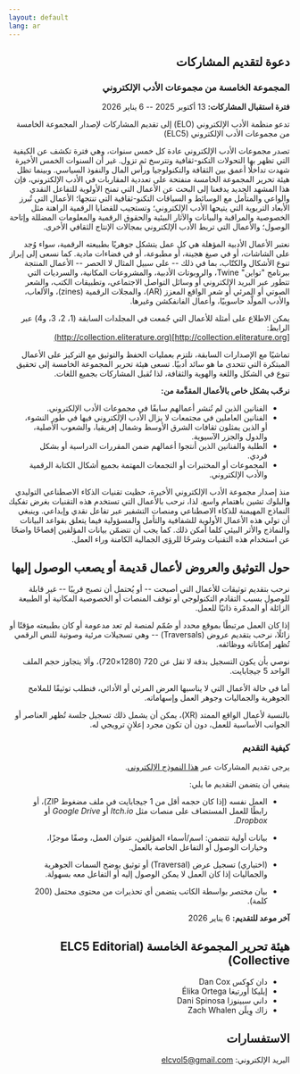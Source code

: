 ```yaml
---
layout: default
lang: ar
---
```


<div dir="rtl" lang="ar">

## دعوة لتقديم المشاركات

### المجموعة الخامسة من مجموعات الأدب الإلكتروني

**فترة استقبال المشاركات:** 13 أكتوبر 2025 -- 6 يناير 2026

تدعو منظمة الأدب الإلكتروني (ELO) إلى تقديم المشاركات لإصدار المجموعة الخامسة من مجموعات الأدب الإلكتروني (ELC5)

تصدر مجموعات الأدب الإلكتروني عادة كل خمس سنوات، وهي فترة تكشف عن الكيفية التي تظهر بها التحولات التكنو-ثقافية وتترسخ ثم تزول. غير أن السنوات الخمس الأخيرة شهدت تداخلًا أعمق بين الثقافة والتكنولوجيا ورأس المال والنفوذ السياسي. وبينما تظل هيئة تحرير المجموعة الخامسة منفتحة على تعددية المقاربات في الأدب الإلكتروني، فإن هذا المشهد الجديد يدفعنا إلى البحث عن الأعمال التي تمنح الأولوية للتفاعل النقدي والواعي والمتأمل مع الوسائط و السياقات التكنو-ثقافية التي تنتجها؛ الأعمال التي تُبرز الأبعاد التربوية التي يتيحها الأدب الإلكتروني؛ وتستجيب للقضايا الرقمية الراهنة مثل الخصوصية والمراقبة والبيانات والآثار البيئية والحقوق الرقمية والمعلومات المضللة وإتاحة الوصول؛ والأعمال التي تربط الأدب الإلكتروني بمجالات الإنتاج الثقافي الأخرى.

نعتبر الأعمال الأدبية المؤهلة هي كل عمل يتشكل جوهريًا بطبيعته الرقمية، سواء وُجد على الشاشات، أو في صيغ هجينة، أو مطبوعة، أو في فضاءات مادية. كما نسعى إلى إبراز تنوع الأشكال والكتّاب، بما في ذلك -- على سبيل المثال لا الحصر -- الأعمال المنتجة ببرنامج "تواين" Twine، والروبوتات الأدبية، والمشروعات المكانية، والسرديات التي تتطور عبر البريد الإلكتروني أو وسائل التواصل الاجتماعي، وتطبيقات الكتب، والشعر الصوتي أو المرئي أو شعر الواقع المعزز (AR)، والمجلات الرقمية (zines)، والألعاب، والأدب المولَّد حاسوبيًا، وأعمال الفانفكشن وغيرها.

يمكن الاطلاع على أمثلة للأعمال التي جُمعت في المجلدات السابقة (1، 2، 3، و4) عبر الرابط:  
[http://collection.eliterature.org](http://collection.eliterature.org)

تماشيًا مع الإصدارات السابقة، نلتزم بعمليات الحفظ والتوثيق مع التركيز على الأعمال المبتكرة التي تتحدى ما هو سائد أدبيًا. تسعى هيئة تحرير المجموعة الخامسة إلى تحقيق تنوع في الشكل واللغة والهوية والثقافة، لذا تُقبل المشاركات بجميع اللغات.

**نرحّب بشكل خاص بالأعمال المقدَّمة من:**

- الفنانين الذين لم تُنشر أعمالهم سابقًا في مجموعات الأدب الإلكتروني.
- الفنانين العاملين في مجتمعات لا يزال الأدب الإلكتروني فيها في طور النشوء، أو الذين يمثلون ثقافات الشرق الأوسط وشمال إفريقيا، والشعوب الأصلية، والدول والجزر الآسيوية.
- الطلبة والفنانين الذين أنتجوا أعمالهم ضمن المقررات الدراسية أو بشكل فردي.
- المجموعات أو المختبرات أو التجمعات المهتمة بجميع أشكال الكتابة الرقمية والأدب الإلكتروني.

منذ إصدار مجموعة الأدب الإلكتروني الأخيرة، حظيت تقنيات الذكاء الاصطناعي التوليدي **و**البلوك تشين باهتمام واسع. لذا، نرحب بالأعمال التي تستخدم هذه التقنيات بغرض تفكيك النماذج المهيمنة للذكاء الاصطناعي ومنصات التشفير عبر تفاعل نقدي وإبداعي. وينبغي أن تولي هذه الأعمال الأولوية للشفافية والتأمل والمسؤولية فيما يتعلق بقواعد البيانات والنماذج والأثر البيئي كلما أمكن ذلك. كما يجب أن تتضمّن بيانات المؤلفين إفصاحًا واضحًا عن استخدام هذه التقنيات وشرحًا للرؤى الجمالية الكامنة وراء العمل.

## حول التوثيق والعروض لأعمال قديمة أو يصعب الوصول إليها

نرحب بتقديم توثيقات للأعمال التي أصبحت -- أو يُحتمل أن تصبح قريبًا -- غير قابلة للوصول بسبب التقادم التكنولوجي أو توقف المنصات أو الخصوصية المكانية أو الطبيعة الزائلة أو المدمّرة ذاتيًا للعمل.

إذا كان العمل مرتبطًا بموقع محدد أو صُمّم لمنصة لم تعد مدعومة أو كان بطبيعته مؤقتًا أو زائلًا، نرحب بتقديم عروض (Traversals) -- وهي تسجيلات مرئية وصوتية للنص الرقمي تُظهر إمكاناته ووظائفه.

نوصي بأن يكون التسجيل بدقة لا تقل عن 720 (1280×720)، وألا يتجاوز حجم الملف الواحد 5 جيجابايت.

أما في حالة الأعمال التي لا يناسبها العرض المرئي أو الأدائي، فنطلب توثيقًا للملامح الجوهرية والجماليات وجوهر العمل وإسهاماته.

بالنسبة لأعمال الواقع الممتد (XR)، يمكن أن يشمل ذلك تسجيل جلسة تُظهر العناصر أو الجوانب الأساسية للعمل، دون أن تكون مجرد إعلانٍ ترويجي له.

### كيفية التقديم

يرجى تقديم المشاركات عبر [هذا النموذج الإلكتروني](https://forms.gle/Ftir1rj4NBoBBNJJA).

ينبغي أن يتضمن التقديم ما يلي:

- العمل نفسه (إذا كان حجمه أقل من 1 جيجابايت في ملف مضغوط ZIP)، أو رابطًا للعمل المستضاف على منصات مثل *Itch.io* أو *Google Drive* أو *Dropbox*.

- بيانات أولية تتضمن: اسم/أسماء المؤلفين، عنوان العمل، وصفًا موجزًا، وخيارات الوصول أو التفاعل الخاصة بالعمل.

- (اختياري) تسجيل عرض (Traversal) أو توثيق يوضح السمات الجوهرية والجماليات إذا كان العمل لا يمكن الوصول إليه أو التفاعل معه بسهولة.

- بيان مختصر بواسطة الكاتب يتضمن أي تحذيرات من محتوى محتمل (200 كلمة).

**آخر موعد للتقديم:** 6 يناير 2026

## هيئة تحرير المجموعة الخامسة (ELC5 Editorial Collective)

- دان كوكس Dan Cox
- إيليكا أورتيغا Élika Ortega  
- داني سبينوزا Dani Spinosa
- زاك وِيلَن Zach Whalen

## الاستفسارات

البريد الإلكتروني: [elcvol5@gmail.com](elcvol5@gmail.co)

</div>
